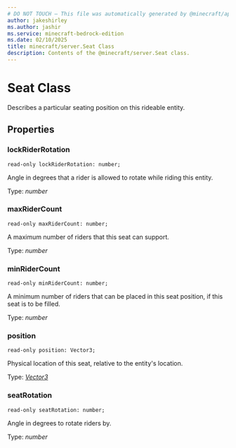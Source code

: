 ```yaml
---
# DO NOT TOUCH — This file was automatically generated by @minecraft/api-docs-generator, to report problems file an issue at https://github.com/Mojang/minecraft-scripting-libraries
author: jakeshirley
ms.author: jashir
ms.service: minecraft-bedrock-edition
ms.date: 02/10/2025
title: minecraft/server.Seat Class
description: Contents of the @minecraft/server.Seat class.
---
```

# Seat Class

Describes a particular seating position on this rideable entity.

## Properties

### **lockRiderRotation**
`read-only lockRiderRotation: number;`

Angle in degrees that a rider is allowed to rotate while riding this entity.

Type: *number*

### **maxRiderCount**
`read-only maxRiderCount: number;`

A maximum number of riders that this seat can support.

Type: *number*

### **minRiderCount**
`read-only minRiderCount: number;`

A minimum number of riders that can be placed in this seat position, if this seat is to be filled.

Type: *number*

### **position**
`read-only position: Vector3;`

Physical location of this seat, relative to the entity's location.

Type: [*Vector3*](Vector3.md)

### **seatRotation**
`read-only seatRotation: number;`

Angle in degrees to rotate riders by.

Type: *number*
